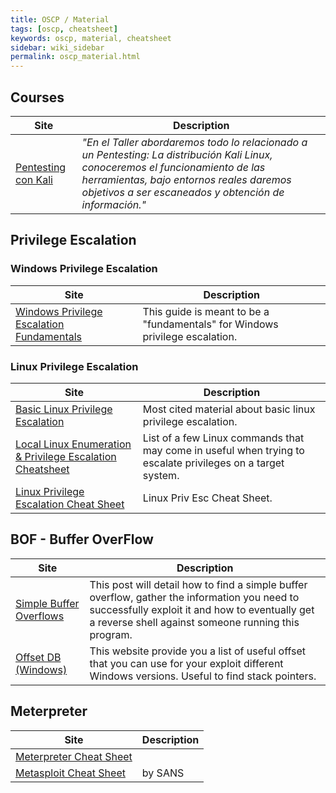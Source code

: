 ```yaml
---
title: OSCP / Material
tags: [oscp, cheatsheet]
keywords: oscp, material, cheatsheet
sidebar: wiki_sidebar
permalink: oscp_material.html
---
```


## Courses

| Site | Description |
|------|-------------|
[Pentesting con Kali](http://www.sniferl4bs.com/p/blog-page_7.html) <i class="fa fa-globe"></i> | *"En el Taller abordaremos todo lo relacionado a un Pentesting: La distribución Kali Linux, conoceremos el  funcionamiento de las herramientas, bajo entornos reales daremos objetivos a ser escaneados y obtención de información."*

## Privilege Escalation

### Windows Privilege Escalation

| Site | Description |
|------|-------------|
[Windows Privilege Escalation Fundamentals](http://www.fuzzysecurity.com/tutorials/16.html) | This guide is meant to be a "fundamentals" for Windows privilege escalation.

### Linux Privilege Escalation

| Site | Description |
|------|-------------|
[Basic Linux Privilege Escalation](https://blog.g0tmi1k.com/2011/08/basic-linux-privilege-escalation/) | Most cited material about basic linux privilege escalation.
[Local Linux Enumeration & Privilege Escalation Cheatsheet](https://www.rebootuser.com/?p=1623) | List of a few Linux commands that may come in useful when trying to escalate privileges on a target system.
[Linux Privilege Escalation Cheat Sheet](http://security-geek.in/2016/09/01/linux-privilege-escalation-cheat-sheet/) | Linux Priv Esc Cheat Sheet.

## BOF - **B**uffer **O**ver**F**low

| **Site** | Description |
|----------|-------------|
[Simple Buffer Overflows](http://netsec.ws/?p=180) | This post will detail how to find a simple buffer overflow, gather the information you need to successfully exploit it and how to eventually get a reverse shell against someone running this program.
[Offset DB (Windows)](http://offset-db.com/) |  This website provide you a list of useful offset that you can use for your exploit different Windows versions. Useful to find stack pointers.

## Meterpreter

| Site | Description |
|------|-------------|
[Meterpreter Cheat Sheet](netsec.ws/?p=180) |
[Metasploit Cheat Sheet](https://www.sans.org/security-resources/sec560/misc_tools_sheet_v1.pdf) | by SANS
